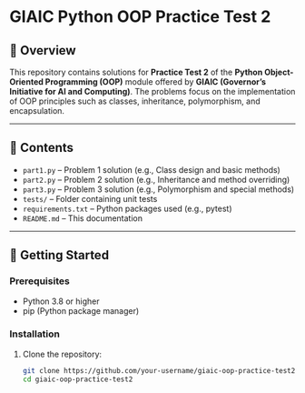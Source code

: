 # GIAIC Python OOP Practice Test 2

## 📘 Overview

This repository contains solutions for **Practice Test 2** of the **Python Object-Oriented Programming (OOP)** module offered by **GIAIC (Governor’s Initiative for AI and Computing)**. The problems focus on the implementation of OOP principles such as classes, inheritance, polymorphism, and encapsulation.

---

## 🧩 Contents

- `part1.py` – Problem 1 solution (e.g., Class design and basic methods)
- `part2.py` – Problem 2 solution (e.g., Inheritance and method overriding)
- `part3.py` – Problem 3 solution (e.g., Polymorphism and special methods)
- `tests/` – Folder containing unit tests
- `requirements.txt` – Python packages used (e.g., pytest)
- `README.md` – This documentation

---

## 🚀 Getting Started

### Prerequisites

- Python 3.8 or higher
- pip (Python package manager)

### Installation

1. Clone the repository:
   ```bash
   git clone https://github.com/your-username/giaic-oop-practice-test2.git
   cd giaic-oop-practice-test2
